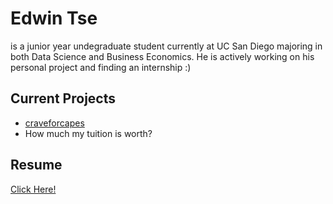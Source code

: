 # Edwin Tse
is a junior year undegraduate student currently at UC San Diego majoring in both Data Science and Business Economics. He is actively working on his personal project and finding an internship :)

## Current Projects
* [craveforcapes](https://ptse8204.github.io/craveforcapes/)
* How much my tuition is worth?

## Resume
[Click Here!](/resume.pdf)
